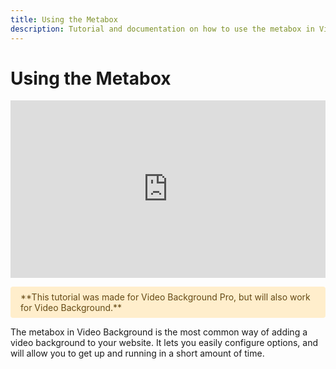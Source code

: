 ```yaml
---
title: Using the Metabox
description: Tutorial and documentation on how to use the metabox in Video Background Pro
---
```


# Using the Metabox

<style>
    .notice {
        background-color: #FEC;
        padding: 0.5rem 1rem;
        border-radius: .25rem;
        color: #654a15;
    }
</style>

<div style="padding-top: 56.25%; position: relative;">
    <iframe style="position: absolute; top: 0; left: 0; width: 100%; height: 100%;" src="https://www.youtube.com/embed/99AbNRCvo48" frameborder="0" allow="accelerometer; autoplay; encrypted-media; gyroscope; picture-in-picture" allowfullscreen></iframe>
</div>

<p class="notice">**This tutorial was made for Video Background Pro, but will also work for Video Background.**</p>


The metabox in Video Background is the most common way of adding a video background to your website. It lets you easily configure options, and will allow you to get up and running in a short amount of time.
